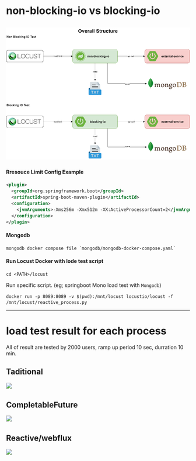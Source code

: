 # non-blocking-io vs blocking-io
<img src="images/overall-structure.drawio.png" alt="overall structure"  width="600"/><br>
---
#### Rresouce Limit Config Example
```xml
<plugin>
  <groupId>org.springframework.boot</groupId>
  <artifactId>spring-boot-maven-plugin</artifactId>
  <configuration>
    <jvmArguments>-Xms256m -Xmx512m -XX:ActiveProcessorCount=2</jvmArguments>
  </configuration>
</plugin>
```
#### Mongodb
```
mongodb docker compose file `mongodb/mongodb-docker-compose.yaml`
```

#### Run Locust Docker with lode test script
```
cd <PATH>/locust
```
Run specific script. (eg; springboot Mono load test with `Mongodb`)
```
docker run -p 8089:8089 -v $(pwd):/mnt/locust locustio/locust -f /mnt/locust/reactive_process.py
```
---
# load test result for each process
All of result are tested by 2000 users, ramp up period 10 sec, durration 10 min.


## Taditional
<img src="images/traditional_process_2000.jpg" width="800" />

## CompletableFuture
<img src="images/future_process_2000.jpg" width="800" />

## Reactive/webflux
<img src="images/reactive_process_2000.jpg" width="800" />
